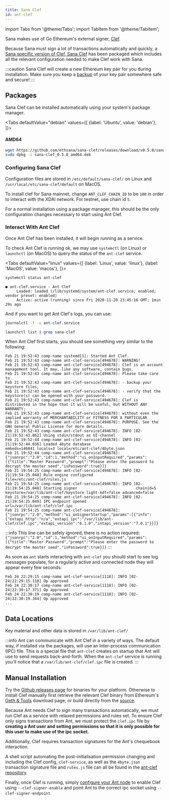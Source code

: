 ```yaml
---
title: Sana Clef
id: ant-clef
---
```


import Tabs from '@theme/Tabs';
import TabItem from '@theme/TabItem';

Sana makes use of Go Ethereum's external signer, [Clef](https://geth.ethereum.org/docs/clef/tutorial).

Because Sana must sign a lot of transactions automatically and quickly, a [Sana specific version of Clef, Sana Clef](https://github.com/ethsana/sana-clef) has been packaged which includes all the relevant configuration needed to make Clef work with Sana.

:::caution
Sana Clef will create a new Ethereum key pair for you during installation. Make sure you keep a [backup](/docs/access-the-ant/backups) of your key pair somewhere safe and secure!
:::

## Packages

Sana Clef can be installed automatically using your system's package manager.




<Tabs
  defaultValue="debian"
  values={[
    {label: 'Ubuntu', value: 'debian'},
  ]}>
<TabItem value="debian">

#### AMD64

```bash
wget https://github.com/ethsana/sana-clef/releases/download/v0.5.0/sana-clef_0.5.0_amd64.deb
sudo dpkg -i sana-clef_0.5.0_amd64.deb
```

</TabItem>
</Tabs>


### Configuring Sana Clef
Configuration files are stored in `/etc/default/sana-clef/` on Linux and `/usr/local/etc/sana-clef/default` on MacOS.

To install clef for Sana mainnet, change `ANT_CLEF_CHAIN_ID` to be `100` in order to interact with the XDAI network. For testnet, use chain id `5`.

For a normal installation using a package manager, this should be the only configuration changes necessary to start using Ant Clef.

### Interact With Ant Clef

Once Ant Clef has been installed, it will begin running as a service.

To check Ant Clef is running ok, we may use `systemctl` (on Linux) or `launchctl` (on MacOS) to query the status of the `ant-clef` service.


<Tabs
  defaultValue="linux"
  values={[
    {label: 'Linux', value: 'linux'},
    {label: 'MacOS', value: 'macos'},
  ]}>
  <TabItem value="linux">

```bash
systemctl status ant-clef
```

```
● ant-clef.service - Ant Clef
     Loaded: loaded (/lib/systemd/system/ant-clef.service; enabled; vendor preset: enabled)
     Active: active (running) since Fri 2020-11-20 23:45:16 GMT; 1min 29s ago
```

And if you want to get Ant Clef's logs, you can use:

```bash
journalctl -f -u ant-clef.service
```

</TabItem>
  <TabItem value="macos">

```bash
launchctl list | grep sana-clef
```

  </TabItem>
</Tabs>

When Ant Clef first starts, you should see something very similar to the following:
```log
Feb 21 19:52:43 comp-name systemd[1]: Started Ant Clef.
Feb 21 19:52:43 comp-name ant-clef-service[494678]: WARNING!
Feb 21 19:52:43 comp-name ant-clef-service[494678]: Clef is an account management tool. It may, like any software, contain bugs.
Feb 21 19:52:43 comp-name ant-clef-service[494678]: Please take care to
Feb 21 19:52:43 comp-name ant-clef-service[494678]: - backup your keystore files,
Feb 21 19:52:43 comp-name ant-clef-service[494678]: - verify that the keystore(s) can be opened with your password.
Feb 21 19:52:43 comp-name ant-clef-service[494678]: Clef is distributed in the hope that it will be useful, but WITHOUT ANY WARRANTY;
Feb 21 19:52:43 comp-name ant-clef-service[494678]: without even the implied warranty of MERCHANTABILITY or FITNESS FOR A PARTICULAR
Feb 21 19:52:43 comp-name ant-clef-service[494678]: PURPOSE. See the GNU General Public License for more details.
Feb 21 19:52:43 comp-name ant-clef-service[494678]: INFO [02-21|19:52:43.862] Using stdin/stdout as UI-channel
Feb 21 19:52:44 comp-name ant-clef-service[494678]: INFO [02-21|19:52:44.036] Loaded 4byte database                    embeds=146841 locals=3 local=/etc/ant-clef/4byte.json
Feb 21 19:52:44 comp-name ant-clef-service[494678]: {"jsonrpc":"2.0","id":1,"method":"ui_onInputRequired","params":[{"title":"Master Password","prompt":"Please enter the password to decrypt the master seed","isPassword":true}]}
Feb 21 19:54:25 comp-name ant-clef-service[494678]: INFO [02-21|19:54:25.048] Rule engine configured                   file=/etc/ant-clef/rules.js
Feb 21 19:54:25 comp-name ant-clef-service[494678]: INFO [02-21|19:54:25.048] Starting signer                          chainid=5 keystore=/var/lib/ant-clef/keystore light-kdf=false advanced=false
Feb 21 19:54:25 comp-name ant-clef-service[494678]: INFO [02-21|19:54:25.049] IPC endpoint opened                      url=/var/lib/ant-clef/clef.ipc
Feb 21 19:54:25 comp-name ant-clef-service[494678]: {"jsonrpc":"2.0","method":"ui_onSignerStartup","params":[{"info":{"extapi_http":"n/a","extapi_ipc":"/var/lib/ant-clef/clef.ipc","extapi_version":"6.1.0","intapi_version":"7.0.1"}}]}
```

:::info
This line can be safely ignored, there is no action required: `{"jsonrpc":"2.0","id":1,"method":"ui_onInputRequired","params":[{"title":"Master Password","prompt":"Please enter the password to decrypt the master seed","isPassword":true}]}`
:::



As soon as `ant` starts interacting with `ant-clef` you should start to see log messages populate, for a regularly active and connected node they will appear every few seconds:
```
Feb 24 22:29:15 comp-name ant-clef-service[1118]: INFO [02-24|22:29:15.118] Op approved
Feb 24 22:30:17 comp-name ant-clef-service[1118]: INFO [02-24|22:30:17.371] Op approved
Feb 24 22:30:19 comp-name ant-clef-service[1118]: INFO [02-24|22:30:19.344] Op approved
...
```


## Data Locations

Key material and other data is stored in `/var/lib/ant-clef/`

:::info
Ant can communicate with Ant Clef in a variety of ways. The default way, if installed via the packages, will use an Inter-process communication (IPC) file. This is a special file that `ant-clef` creates on startup that Ant will use to send requests back-and-forth. When the `ant-clef` service is running you'll notice that a `/var/lib/ant-clef/clef.ipc` file is created.
:::

## Manual Installation

Try the [Github releases page](https://github.com/ethersphere/ant-clef/releases) for binaries for your platform. Otherwise to install Clef manually first retrieve the relevant Clef binary from Ethereum's [Geth & Tools](https://geth.ethereum.org/downloads/) download page, or build directly from the [source](https://github.com/ethereum/go-ethereum/wiki/Building-Ethereum).

Because Ant needs Clef to sign many transactions automatically, we must run Clef as a service with relaxed permissions and rules set. To ensure Clef only signs transactions from Ant, we must protect the `clef.ipc` file by **creating a Ant user and setting permissions so that it is only possible for this user to make use of the ipc socket.**

Additionally, Clef requires transaction signatures for the Ant's chequebook interaction.

A shell script automating the post-initialisation permission changing and including the Clef config, `clef-service`, as well as the `4byte.json` transaction signature file and `rules.js` file can all be found in the [ant-clef repository](https://github.com/ethersphere/ant-clef/tree/master/packaging).

Finally, once Clef is running, simply [configure your Ant node](/docs/access-the-ant/configuration) to enable Clef using `--clef-signer-enable` and point Ant to the correct ipc socket using `--clef-signer-endpoint`.
